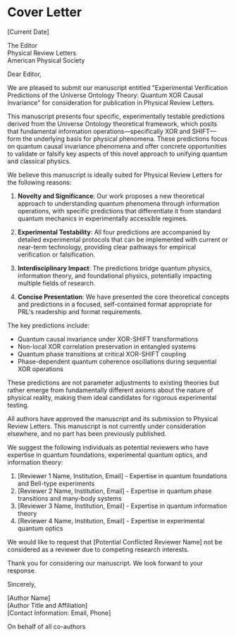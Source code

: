 # Cover Letter

[Current Date]

The Editor  
Physical Review Letters  
American Physical Society

Dear Editor,

We are pleased to submit our manuscript entitled "Experimental Verification Predictions of the Universe Ontology Theory: Quantum XOR Causal Invariance" for consideration for publication in Physical Review Letters.

This manuscript presents four specific, experimentally testable predictions derived from the Universe Ontology theoretical framework, which posits that fundamental information operations—specifically XOR and SHIFT—form the underlying basis for physical phenomena. These predictions focus on quantum causal invariance phenomena and offer concrete opportunities to validate or falsify key aspects of this novel approach to unifying quantum and classical physics.

We believe this manuscript is ideally suited for Physical Review Letters for the following reasons:

1. **Novelty and Significance**: Our work proposes a new theoretical approach to understanding quantum phenomena through information operations, with specific predictions that differentiate it from standard quantum mechanics in experimentally accessible regimes.

2. **Experimental Testability**: All four predictions are accompanied by detailed experimental protocols that can be implemented with current or near-term technology, providing clear pathways for empirical verification or falsification.

3. **Interdisciplinary Impact**: The predictions bridge quantum physics, information theory, and foundational physics, potentially impacting multiple fields of research.

4. **Concise Presentation**: We have presented the core theoretical concepts and predictions in a focused, self-contained format appropriate for PRL's readership and format requirements.

The key predictions include:
- Quantum causal invariance under XOR-SHIFT transformations
- Non-local XOR correlation preservation in entangled systems
- Quantum phase transitions at critical XOR-SHIFT coupling
- Phase-dependent quantum coherence oscillations during sequential XOR operations

These predictions are not parameter adjustments to existing theories but rather emerge from fundamentally different axioms about the nature of physical reality, making them ideal candidates for rigorous experimental testing.

All authors have approved the manuscript and its submission to Physical Review Letters. This manuscript is not currently under consideration elsewhere, and no part has been previously published.

We suggest the following individuals as potential reviewers who have expertise in quantum foundations, experimental quantum optics, and information theory:

1. [Reviewer 1 Name, Institution, Email] - Expertise in quantum foundations and Bell-type experiments
2. [Reviewer 2 Name, Institution, Email] - Expertise in quantum phase transitions and many-body systems
3. [Reviewer 3 Name, Institution, Email] - Expertise in quantum information theory
4. [Reviewer 4 Name, Institution, Email] - Expertise in experimental quantum optics

We would like to request that [Potential Conflicted Reviewer Name] not be considered as a reviewer due to competing research interests.

Thank you for considering our manuscript. We look forward to your response.

Sincerely,

[Author Name]  
[Author Title and Affiliation]  
[Contact Information: Email, Phone]

On behalf of all co-authors 